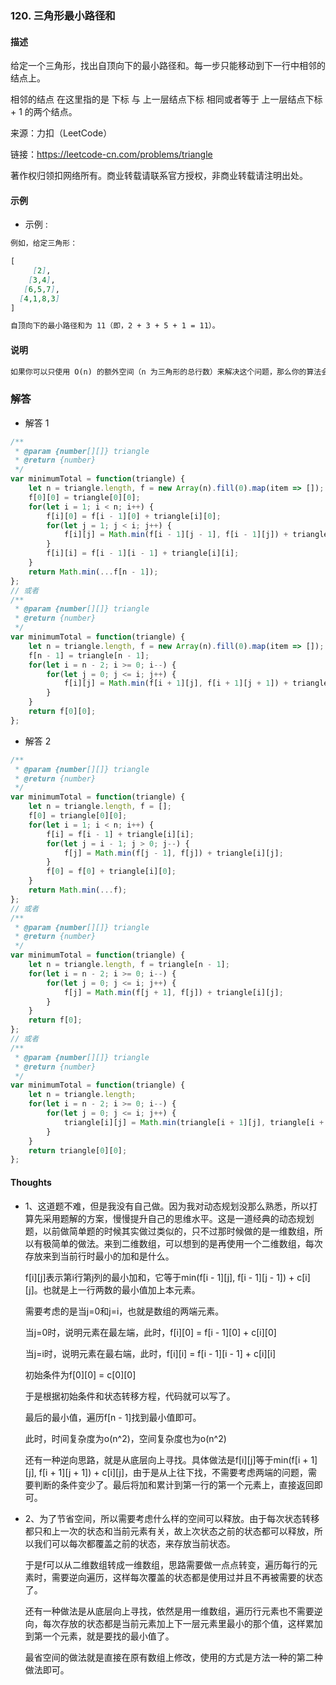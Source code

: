 ### 120. 三角形最小路径和

#### 描述

给定一个三角形，找出自顶向下的最小路径和。每一步只能移动到下一行中相邻的结点上。

相邻的结点 在这里指的是 下标 与 上一层结点下标 相同或者等于 上一层结点下标 + 1 的两个结点。

来源：力扣（LeetCode）

链接：https://leetcode-cn.com/problems/triangle

著作权归领扣网络所有。商业转载请联系官方授权，非商业转载请注明出处。

#### 示例

+ 示例 :
```md
例如，给定三角形：

[
     [2],
    [3,4],
   [6,5,7],
  [4,1,8,3]
]

自顶向下的最小路径和为 11（即，2 + 3 + 5 + 1 = 11）。
```


#### 说明
```md
如果你可以只使用 O(n) 的额外空间（n 为三角形的总行数）来解决这个问题，那么你的算法会很加分。
```

### 解答

+ 解答 1
```js
/**
 * @param {number[][]} triangle
 * @return {number}
 */
var minimumTotal = function(triangle) {
    let n = triangle.length, f = new Array(n).fill(0).map(item => []);
    f[0][0] = triangle[0][0];
    for(let i = 1; i < n; i++) {
        f[i][0] = f[i - 1][0] + triangle[i][0];
        for(let j = 1; j < i; j++) {
            f[i][j] = Math.min(f[i - 1][j - 1], f[i - 1][j]) + triangle[i][j];
        }
        f[i][i] = f[i - 1][i - 1] + triangle[i][i];
    }
    return Math.min(...f[n - 1]);
};
// 或者
/**
 * @param {number[][]} triangle
 * @return {number}
 */
var minimumTotal = function(triangle) {
    let n = triangle.length, f = new Array(n).fill(0).map(item => []);
    f[n - 1] = triangle[n - 1];
    for(let i = n - 2; i >= 0; i--) {
        for(let j = 0; j <= i; j++) {
            f[i][j] = Math.min(f[i + 1][j], f[i + 1][j + 1]) + triangle[i][j];
        }
    }
    return f[0][0];
};
```

+ 解答 2
```js
/**
 * @param {number[][]} triangle
 * @return {number}
 */
var minimumTotal = function(triangle) {
    let n = triangle.length, f = [];
    f[0] = triangle[0][0];
    for(let i = 1; i < n; i++) {
        f[i] = f[i - 1] + triangle[i][i];
        for(let j = i - 1; j > 0; j--) {
            f[j] = Math.min(f[j - 1], f[j]) + triangle[i][j];
        }
        f[0] = f[0] + triangle[i][0];
    }
    return Math.min(...f);
};
// 或者
/**
 * @param {number[][]} triangle
 * @return {number}
 */
var minimumTotal = function(triangle) {
    let n = triangle.length, f = triangle[n - 1];
    for(let i = n - 2; i >= 0; i--) {
        for(let j = 0; j <= i; j++) {
            f[j] = Math.min(f[j + 1], f[j]) + triangle[i][j];
        }
    }
    return f[0];
};
// 或者
/**
 * @param {number[][]} triangle
 * @return {number}
 */
var minimumTotal = function(triangle) {
    let n = triangle.length;
    for(let i = n - 2; i >= 0; i--) {
        for(let j = 0; j <= i; j++) {
            triangle[i][j] = Math.min(triangle[i + 1][j], triangle[i + 1][j + 1]) + triangle[i][j];
        }
    }
    return triangle[0][0];
};
```

#### Thoughts

+ 1、这道题不难，但是我没有自己做。因为我对动态规划没那么熟悉，所以打算先采用题解的方案，慢慢提升自己的思维水平。这是一道经典的动态规划题，以前做简单题的时候其实做过类似的，只不过那时候做的是一维数组，所以有极简单的做法。来到二维数组，可以想到的是再使用一个二维数组，每次存放来到当前行时最小的加和是什么。

  f[i][j]表示第i行第j列的最小加和，它等于min(f[i - 1][j], f[i - 1][j - 1]) + c[i][j]。也就是上一行两数的最小值加上本元素。

  需要考虑的是当j=0和j=i，也就是数组的两端元素。

  当j=0时，说明元素在最左端，此时，f[i][0] = f[i - 1][0] + c[i][0]

  当j=i时，说明元素在最右端，此时，f[i][i] = f[i - 1][i - 1] + c[i][i]

  初始条件为f[0][0] = c[0][0]

  于是根据初始条件和状态转移方程，代码就可以写了。

  最后的最小值，遍历f[n - 1]找到最小值即可。

  此时，时间复杂度为o(n^2)，空间复杂度也为o(n^2)

  还有一种逆向思路，就是从底层向上寻找。具体做法是f[i][j]等于min(f[i + 1][j], f[i + 1][j + 1]) + c[i][j]，由于是从上往下找，不需要考虑两端的问题，需要判断的条件变少了。最后将加和累计到第一行的第一个元素上，直接返回即可。

+ 2、为了节省空间，所以需要考虑什么样的空间可以释放。由于每次状态转移都只和上一次的状态和当前元素有关，故上次状态之前的状态都可以释放，所以我们可以每次都覆盖之前的状态，来存放当前状态。

  于是f可以从二维数组转成一维数组，思路需要做一点点转变，遍历每行的元素时，需要逆向遍历，这样每次覆盖的状态都是使用过并且不再被需要的状态了。

  还有一种做法是从底层向上寻找，依然是用一维数组，遍历行元素也不需要逆向，每次存放的状态都是当前元素加上下一层元素里最小的那个值，这样累加到第一个元素，就是要找的最小值了。

  最省空间的做法就是直接在原有数组上修改，使用的方式是方法一种的第二种做法即可。